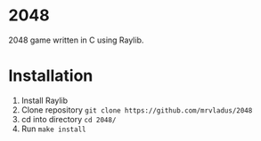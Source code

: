 # 2048

2048 game written in C using Raylib.

# Installation
1. Install Raylib
2. Clone repository `git clone https://github.com/mrvladus/2048`
3. cd into directory `cd 2048/`
4. Run `make install`
